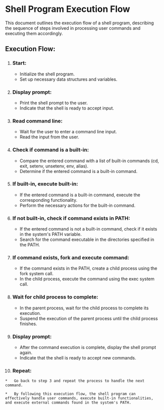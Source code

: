 
Shell Program Execution Flow
============================

This document outlines the execution flow of a shell program, describing the sequence of steps involved in processing user commands and executing them accordingly.

Execution Flow:
---------------

1.  ### Start:
    
    *   Initialize the shell program.
    *   Set up necessary data structures and variables.
2.  ### Display prompt:
    
    *   Print the shell prompt to the user.
    *   Indicate that the shell is ready to accept input.
3.  ### Read command line:
    
    *   Wait for the user to enter a command line input.
    *   Read the input from the user.
4.  ### Check if command is a built-in:
    
    *   Compare the entered command with a list of built-in commands (cd, exit, setenv, unsetenv, env, alias).
    *   Determine if the entered command is a built-in command.
5.  ### If built-in, execute built-in:
    
    *   If the entered command is a built-in command, execute the corresponding functionality.
    *   Perform the necessary actions for the built-in command.
6.  ### If not built-in, check if command exists in PATH:
    
    *   If the entered command is not a built-in command, check if it exists in the system's PATH variable.
    *   Search for the command executable in the directories specified in the PATH.
7.  ### If command exists, fork and execute command:
    
    *   If the command exists in the PATH, create a child process using the fork system call.
    *   In the child process, execute the command using the exec system call.
8.  ### Wait for child process to complete:
    
    *   In the parent process, wait for the child process to complete its execution.
    *   Suspend the execution of the parent process until the child process finishes.
9.  ### Display prompt:
    
    *   After the command execution is complete, display the shell prompt again.
    *   Indicate that the shell is ready to accept new commands.
10.  ### Repeat:
    
    *   Go back to step 3 and repeat the process to handle the next command.
    
    *   By following this execution flow, the shell program can effectively handle user commands, execute built-in functionalities, and execute external commands found in the system's PATH.